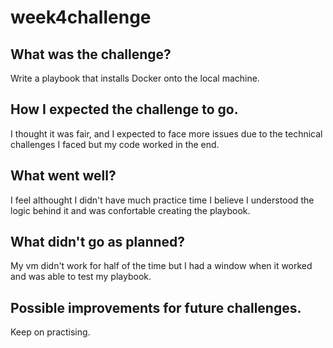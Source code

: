 # week4challenge

## What was the challenge?
Write a playbook that installs Docker onto the local machine.

## How I expected the challenge to go.
I thought it was fair, and I expected to face more issues due to the technical challenges I faced but my code worked in the end.

## What went well?
I feel althought I didn't have much practice time I believe I understood the logic behind it and was confortable creating the playbook.

## What didn't go as planned?
My vm didn't work for half of the time but I had a window when it worked and was able to test my playbook.

## Possible improvements for future challenges.
Keep on practising.
